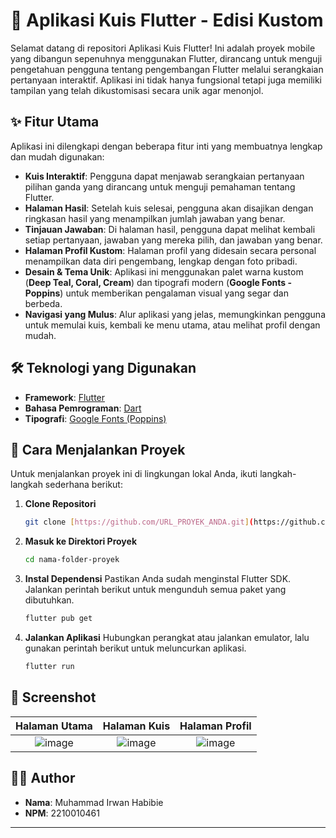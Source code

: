 # 🎨 Aplikasi Kuis Flutter - Edisi Kustom

Selamat datang di repositori Aplikasi Kuis Flutter! Ini adalah proyek mobile yang dibangun sepenuhnya menggunakan Flutter, dirancang untuk menguji pengetahuan pengguna tentang pengembangan Flutter melalui serangkaian pertanyaan interaktif. Aplikasi ini tidak hanya fungsional tetapi juga memiliki tampilan yang telah dikustomisasi secara unik agar menonjol.

## ✨ Fitur Utama

Aplikasi ini dilengkapi dengan beberapa fitur inti yang membuatnya lengkap dan mudah digunakan:

* **Kuis Interaktif**: Pengguna dapat menjawab serangkaian pertanyaan pilihan ganda yang dirancang untuk menguji pemahaman tentang Flutter.
* **Halaman Hasil**: Setelah kuis selesai, pengguna akan disajikan dengan ringkasan hasil yang menampilkan jumlah jawaban yang benar.
* **Tinjauan Jawaban**: Di halaman hasil, pengguna dapat melihat kembali setiap pertanyaan, jawaban yang mereka pilih, dan jawaban yang benar.
* **Halaman Profil Kustom**: Halaman profil yang didesain secara personal menampilkan data diri pengembang, lengkap dengan foto pribadi.
* **Desain & Tema Unik**: Aplikasi ini menggunakan palet warna kustom (**Deep Teal, Coral, Cream**) dan tipografi modern (**Google Fonts - Poppins**) untuk memberikan pengalaman visual yang segar dan berbeda.
* **Navigasi yang Mulus**: Alur aplikasi yang jelas, memungkinkan pengguna untuk memulai kuis, kembali ke menu utama, atau melihat profil dengan mudah.

## 🛠️ Teknologi yang Digunakan

* **Framework**: [Flutter](https://flutter.dev/)
* **Bahasa Pemrograman**: [Dart](https://dart.dev/)
* **Tipografi**: [Google Fonts (Poppins)](https://fonts.google.com/specimen/Poppins)

## 🚀 Cara Menjalankan Proyek

Untuk menjalankan proyek ini di lingkungan lokal Anda, ikuti langkah-langkah sederhana berikut:

1.  **Clone Repositori**
    ```bash
    git clone [https://github.com/URL_PROYEK_ANDA.git](https://github.com/URL_PROYEK_ANDA.git)
    ```

2.  **Masuk ke Direktori Proyek**
    ```bash
    cd nama-folder-proyek
    ```

3.  **Instal Dependensi**
    Pastikan Anda sudah menginstal Flutter SDK. Jalankan perintah berikut untuk mengunduh semua paket yang dibutuhkan.
    ```bash
    flutter pub get
    ```

4.  **Jalankan Aplikasi**
    Hubungkan perangkat atau jalankan emulator, lalu gunakan perintah berikut untuk meluncurkan aplikasi.
    ```bash
    flutter run
    ```

## 📸 Screenshot


| Halaman Utama | Halaman Kuis | Halaman Profil |
| :---: |:---:|:---:|
| ![image](https://github.com/user-attachments/assets/3b124e54-2d2d-4773-802d-af2e8fa2025e) | ![image](https://github.com/user-attachments/assets/e5a411fd-0055-42a0-aa17-852a54614134) | ![image](https://github.com/user-attachments/assets/f29422b8-b59a-4d64-8f23-df444e460e4b) |


## 👨‍💻 Author

* **Nama**: Muhammad Irwan Habibie
* **NPM**: 2210010461

---
